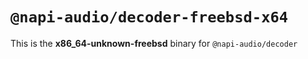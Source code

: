 # `@napi-audio/decoder-freebsd-x64`

This is the **x86_64-unknown-freebsd** binary for `@napi-audio/decoder`
